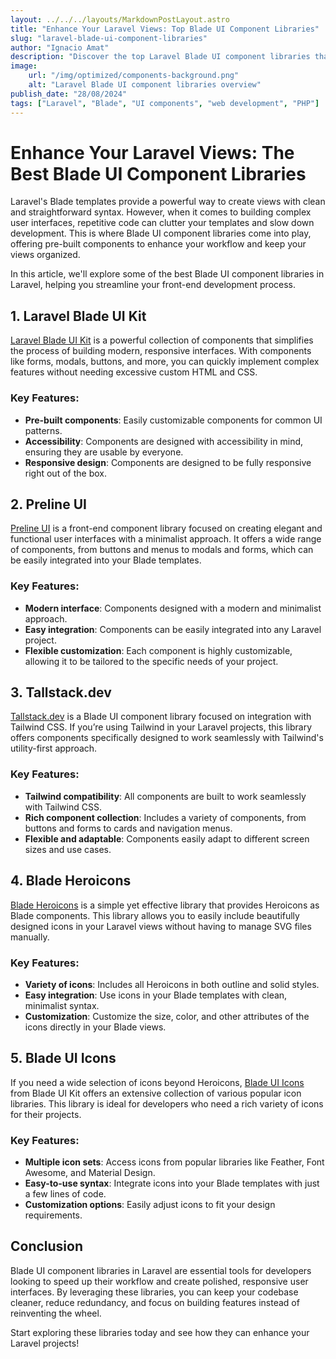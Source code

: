 ```yaml
---
layout: ../../../layouts/MarkdownPostLayout.astro
title: "Enhance Your Laravel Views: Top Blade UI Component Libraries"
slug: "laravel-blade-ui-component-libraries"
author: "Ignacio Amat"
description: "Discover the top Laravel Blade UI component libraries that can help you create stunning and efficient front-end interfaces effortlessly."
image:
    url: "/img/optimized/components-background.png"
    alt: "Laravel Blade UI component libraries overview"
publish_date: "28/08/2024"
tags: ["Laravel", "Blade", "UI components", "web development", "PHP"]
---
```


# Enhance Your Laravel Views: The Best Blade UI Component Libraries

Laravel's Blade templates provide a powerful way to create views with clean and straightforward syntax. However, when it comes to building complex user interfaces, repetitive code can clutter your templates and slow down development. This is where Blade UI component libraries come into play, offering pre-built components to enhance your workflow and keep your views organized.

In this article, we'll explore some of the best Blade UI component libraries in Laravel, helping you streamline your front-end development process.

## 1. **Laravel Blade UI Kit**

[Laravel Blade UI Kit](https://github.com/blade-ui-kit/blade-ui-kit) is a powerful collection of components that simplifies the process of building modern, responsive interfaces. With components like forms, modals, buttons, and more, you can quickly implement complex features without needing excessive custom HTML and CSS.

### Key Features:
- **Pre-built components**: Easily customizable components for common UI patterns.
- **Accessibility**: Components are designed with accessibility in mind, ensuring they are usable by everyone.
- **Responsive design**: Components are designed to be fully responsive right out of the box.

## 2. **Preline UI**

[Preline UI](https://preline.co/) is a front-end component library focused on creating elegant and functional user interfaces with a minimalist approach. It offers a wide range of components, from buttons and menus to modals and forms, which can be easily integrated into your Blade templates.

### Key Features:
- **Modern interface**: Components designed with a modern and minimalist approach.
- **Easy integration**: Components can be easily integrated into any Laravel project.
- **Flexible customization**: Each component is highly customizable, allowing it to be tailored to the specific needs of your project.

## 3. **Tallstack.dev**

[Tallstack.dev](https://tallstack.dev/) is a Blade UI component library focused on integration with Tailwind CSS. If you’re using Tailwind in your Laravel projects, this library offers components specifically designed to work seamlessly with Tailwind's utility-first approach.

### Key Features:
- **Tailwind compatibility**: All components are built to work seamlessly with Tailwind CSS.
- **Rich component collection**: Includes a variety of components, from buttons and forms to cards and navigation menus.
- **Flexible and adaptable**: Components easily adapt to different screen sizes and use cases.

## 4. **Blade Heroicons**

[Blade Heroicons](https://github.com/blade-ui-kit/blade-heroicons) is a simple yet effective library that provides Heroicons as Blade components. This library allows you to easily include beautifully designed icons in your Laravel views without having to manage SVG files manually.

### Key Features:
- **Variety of icons**: Includes all Heroicons in both outline and solid styles.
- **Easy integration**: Use icons in your Blade templates with clean, minimalist syntax.
- **Customization**: Customize the size, color, and other attributes of the icons directly in your Blade views.

## 5. **Blade UI Icons**

If you need a wide selection of icons beyond Heroicons, [Blade UI Icons](https://github.com/blade-ui-kit/blade-icons) from Blade UI Kit offers an extensive collection of various popular icon libraries. This library is ideal for developers who need a rich variety of icons for their projects.

### Key Features:
- **Multiple icon sets**: Access icons from popular libraries like Feather, Font Awesome, and Material Design.
- **Easy-to-use syntax**: Integrate icons into your Blade templates with just a few lines of code.
- **Customization options**: Easily adjust icons to fit your design requirements.

## **Conclusion**

Blade UI component libraries in Laravel are essential tools for developers looking to speed up their workflow and create polished, responsive user interfaces. By leveraging these libraries, you can keep your codebase cleaner, reduce redundancy, and focus on building features instead of reinventing the wheel.

Start exploring these libraries today and see how they can enhance your Laravel projects!

<style>
    article p + h2 {
    font-size: 1.5em;
    font-weight: bold;
    margin-top: 1.5em;
  }
    article ul + h2 {
    font-size: 1.5em;
    font-weight: bold;
    margin-top: 1.5em;
  }

  article h2 + h1 {
    font-size: 2em;
    font-weight: bold;
    margin-top: 1.5em;
  }

    article {
        text-wrap: pretty;
    }
    
    article h3 {
    font-weight: bold;
      font-size: 1.5em;
      margin-top: 1.5em;
    }

article p {
    margin: 10px 0;
}

article ul, article ol {
    list-style-type: circle;
    margin: 10px 0 10px 20px;
}

article li h4 {
    /* add soft light font */
    font-weight: lighter;
    font-style: italic;
}

article blockquote {
    border-left: 4px solid #ddd;
    padding-left: 15px;
    color: #666;
    margin: 20px 0;
    font-style: italic;
}

article p a {
  cursor: pointer;
  font-weight: bold; /* font-bold */
  text-decoration: underline; /* underline */
  color: #fafafa; /* text-gray-900 */
  background-color: transparent; /* Remove background color */
  border: none; /* Remove border */
  padding: 0; /* Remove padding */
  transition: all 0.2s ease-in-out; /* transition */
}

article p a:hover {
  color: rgba(234, 179, 8, 0.9); /* hover:text-yellow-500/90 */
}

article p a:focus {
    z-index: 10; /* focus:z-10 */
  outline: none; /* focus:outline-none */
  border-color: #e5e7eb; /* focus:ring-gray-200 */
  box-shadow: 0 0 0 2px #e5e7eb; /* focus:ring-2 */
  color: rgba(234, 179, 8, 0.9); /* focus:text-yellow-500/90 */
}

article code {
    background-color: #f5f5f5;
    padding: 2px 4px;
    border-radius: 4px;
    font-family: 'Courier New', Courier, monospace;
}

article pre {
    background-color: #f5f5f5;
    padding: 10px;
    border-radius: 4px;
    overflow-x auto;
}

@media (min-width: 601px) and (max-width: 1024px) {
    article {
        padding: 40px;
    }
}

@media (max-width: 600px) { 
    article {
      padding: 30px;
    }

 }
</style>